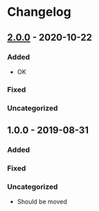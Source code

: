 # Changelog

## [2.0.0] - 2020-10-22

### Added

- OK

### Fixed

### Uncategorized

## 1.0.0 - 2019-08-31

### Added

### Fixed

### Uncategorized

- Should be moved

[2.0.0]: https://github.com/test/test/compare/v1.0.0...v2.0.0
